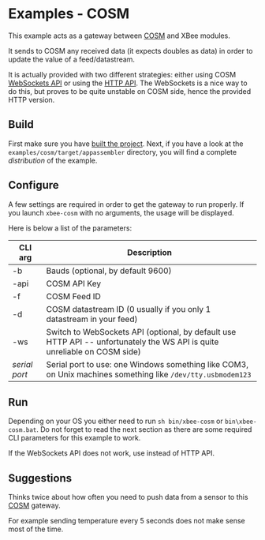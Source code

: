# Examples - COSM

This example acts as a gateway between [COSM](http://www.cosm.com) and XBee modules.

It sends to COSM any received data (it expects doubles as data) in order to update the value of a feed/datastream.

It is actually provided with two different strategies: either using COSM
[WebSockets API](https://cosm.com/docs/beta/socket_server/) or using the [HTTP API](https://cosm.com/docs/v2/).
The WebSockets is a nice way to do this, but proves to be quite unstable on COSM side, hence the provided HTTP version.

## Build

First make sure you have [built the project](../installation.html).
Next, if you have a look at the ``` examples/cosm/target/appassembler ``` directory, you will find a complete
*distribution* of the example.


## Configure

A few settings are required in order to get the gateway to run properly.
If you launch ``` xbee-cosm ``` with no arguments, the usage will be displayed.

Here is below a list of the parameters:

| CLI arg       | Description
|---------------|-------------------------------------------------------------------------------------------------------
| -b            | Bauds (optional, by default 9600)
| -api          | COSM API Key
| -f            | COSM Feed ID
| -d            | COSM datastream ID (0 usually if you only 1 datastream in your feed)
| -ws           | Switch to WebSockets API (optional, by default use HTTP API -- unfortunately the WS API is quite unreliable on COSM side)
| *serial port* | Serial port to use: one Windows something like COM3, on Unix machines something like ``` /dev/tty.usbmodem123 ```


## Run

Depending on your OS you either need to run ``` sh bin/xbee-cosm ``` or ``` bin\xbee-cosm.bat ```.
Do not forget to read the next section as there are some required CLI parameters for this example to work.

If the WebSockets API does not work, use instead of HTTP API.


## Suggestions

Thinks twice about how often you need to push data from a sensor to this [COSM](http://www.cosm.com) gateway.

For example sending temperature every 5 seconds does not make sense most of the time.
